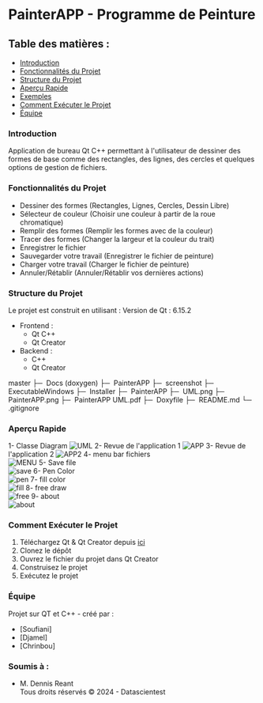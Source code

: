 # PainterAPP - Programme de Peinture

## Table des matières :
- [Introduction](#introduction)
- [Fonctionnalités du Projet](#fonctionnalités-du-projet)
- [Structure du Projet](#structure-du-projet)
- [Aperçu Rapide](#aperçu-rapide)
- [Exemples](#exemples)
- [Comment Exécuter le Projet](#comment-exécuter-le-projet)
- [Équipe](#équipe)

### Introduction
Application de bureau Qt C++ permettant à l'utilisateur de dessiner des formes de base comme des rectangles, des lignes, des cercles et quelques options de gestion de fichiers.

### Fonctionnalités du Projet
- Dessiner des formes (Rectangles, Lignes, Cercles, Dessin Libre)
- Sélecteur de couleur (Choisir une couleur à partir de la roue chromatique)
- Remplir des formes (Remplir les formes avec de la couleur)
- Tracer des formes (Changer la largeur et la couleur du trait)
- Enregistrer le fichier
- Sauvegarder votre travail (Enregistrer le fichier de peinture)
- Charger votre travail (Charger le fichier de peinture)
- Annuler/Rétablir (Annuler/Rétablir vos dernières actions)

### Structure du Projet

Le projet est construit en utilisant :
Version de Qt : 6.15.2
- Frontend :
  - Qt C++
  - Qt Creator
- Backend :
  - C++
  - Qt Creator

master
├─  Docs (doxygen)
├─  PainterAPP
├─  screenshot
├─  ExecutableWindows
├─  Installer
├─  PainterAPP
├─  UML.png
├─  PainterAPP.png
├─  PainterAPP UML.pdf
├─  Doxyfile
├─  README.md
└─  .gitignore


### Aperçu Rapide
1- Classe  Diagram
![UML](UML.png)
2- Revue de l'application 1 
![APP](screenshot/PainterAPP.png)
3- Revue de l'application  2
![APP2](screenshot/first.png)
4- menu bar fichiers  
![MENU](screenshot/menu.png)
5- Save file  
![save](screenshot/save.png)
6- Pen Color  
![pen](screenshot/pen.png)
7- fill color  
![fill](screenshot/fill.png)
8- free draw  
![free](screenshot/draw.png)
9- about  
![about](screenshot/about.png)

### Comment Exécuter le Projet
1. Téléchargez Qt & Qt Creator depuis [ici](https://www.qt.io/download)
2. Clonez le dépôt
3. Ouvrez le fichier du projet dans Qt Creator
4. Construisez le projet
5. Exécutez le projet

### Équipe
Projet sur QT et C++ -  créé par :

- [Soufiani]
- [Djamel]
- [Chrinbou]

### Soumis à :
- M. Dennis Reant  
  Tous droits réservés © 2024 - Datascientest

